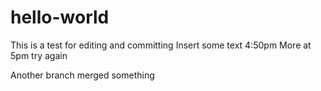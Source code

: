 # hello-world
This is a test for editing and committing
Insert some text 4:50pm
More at 5pm
try again

Another branch merged something
